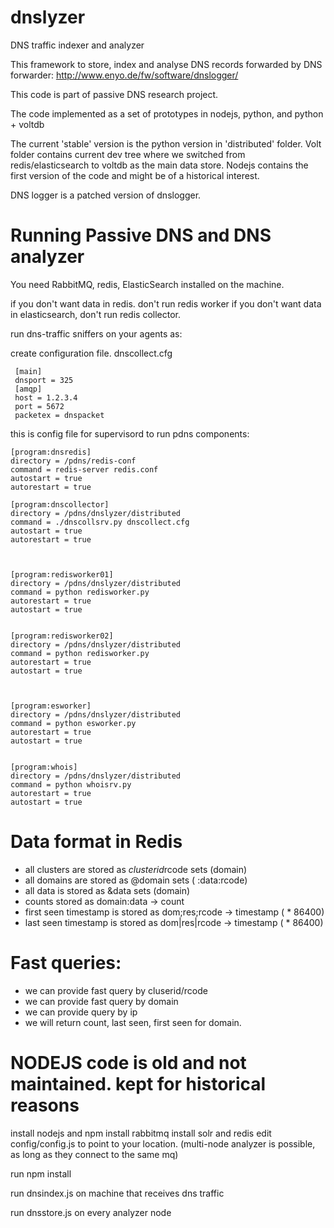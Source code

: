 dnslyzer
========

DNS traffic indexer and analyzer


This framework to store, index and analyse DNS records forwarded by DNS forwarder:
http://www.enyo.de/fw/software/dnslogger/

This code is part of passive DNS research project.

The code implemented as a set of prototypes in nodejs, python, and  python + voltdb

The current 'stable' version is the python version in 'distributed' folder. Volt folder contains current dev tree
where we switched from redis/elasticsearch to voltdb as the main data store. Nodejs contains the first version of the code and might be of 
a historical interest.

DNS logger is a patched version of dnslogger.

Running Passive DNS and DNS analyzer
===================================
You need RabbitMQ, redis, ElasticSearch installed on the machine.

if you don't want data in redis. don't run redis worker
if you don't want data in elasticsearch, don't run redis collector.

run dns-traffic sniffers on your agents as:

create configuration file. dnscollect.cfg
```
 [main]
 dnsport = 325
 [amqp]
 host = 1.2.3.4
 port = 5672
 packetex = dnspacket
```
this is config file for supervisord to run pdns components:
```
[program:dnsredis]
directory = /pdns/redis-conf
command = redis-server redis.conf
autostart = true
autorestart = true

[program:dnscollector]
directory = /pdns/dnslyzer/distributed
command = ./dnscollsrv.py dnscollect.cfg
autostart = true
autorestart = true



[program:redisworker01]
directory = /pdns/dnslyzer/distributed
command = python redisworker.py
autorestart = true
autostart = true


[program:redisworker02]
directory = /pdns/dnslyzer/distributed
command = python redisworker.py
autorestart = true
autostart = true



[program:esworker]
directory = /pdns/dnslyzer/distributed
command = python esworker.py
autorestart = true
autostart = true


[program:whois]
directory = /pdns/dnslyzer/distributed
command = python whoisrv.py
autorestart = true
autostart = true

```
Data format in Redis
====================

- all clusters are stored as $clusterid$rcode sets (domain)
- all domains are stored as @domain sets (  <type>:data:rcode)
- all data is stored as &data sets (domain)
- counts stored as domain:data -> count
- first seen timestamp is stored  as dom;res;rcode -> timestamp ( * 86400)
- last seen timestamp is stored as dom|res|rcode -> timestamp ( * 86400)

Fast queries:
=============
- we can provide fast query by cluserid/rcode
- we can provide fast query by domain
- we can provide query by ip
- we will return count, last seen, first seen for domain.



NODEJS code is old and not maintained. kept for historical reasons
=================


install nodejs and npm
install rabbitmq
install solr and redis
edit config/config.js to point to your location. (multi-node analyzer is possible, as long as they connect to the same mq)

run npm install

run dnsindex.js on machine that receives dns traffic

run dnsstore.js on every analyzer node

